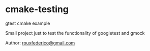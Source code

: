 # cmake-testing
gtest cmake example

Small project just to test the functionality of googletest and gmock

Author: rouxfederico@gmail.com
